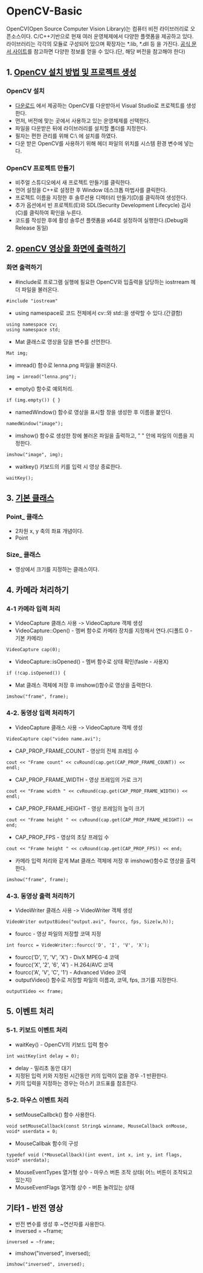 # OpenCV-Basic

OpenCV(Open Source Computer Vision Library)는 컴퓨터 비전 라이브러리로 오픈소스이다. 
C/C++기반으로 현재 여러 운영체제에서 다양한 플랫폼을 제공하고 있다.
라이브러리는 각각의 모듈로 구성되어 있으며 확장자는 \*.lib, \*.dll 등 을 가진다.
[공식 문서 사이트](https://docs.opencv.org/)를 참고하면 다양한 정보를 얻을 수 있다.(단, 해당 버전을 참고해야 한다)

## 1. [OpenCV 설치 방법 및 프로젝트 생성](https://codeomni.tistory.com/764)
### OpenCV 설치
* [다운로드](https://opencv.org/releases/) 에서 제공하는 OpenCV를 다운받아서 Visual Studio로 프로젝트를 생성한다.
* 먼저, 버전에 맞는 곳에서 사용하고 있는 운영체제를 선택한다.
* 파일을 다운받은 뒤에 라이브러리를 설치할 폴더를 지정한다.
* 필자는 편한 관리를 위해 C:\ 에 설치를 하였다.
* 다운 받은 OpenCV를 사용하기 위해 헤더 파일의 위치를 시스템 환경 변수에 넣는다.
### OpenCV 프로젝트 만들기
* 비주얼 스튜디오에서 새 프로젝트 만들기를 클릭한다.
* 언어 설정을 C++로 설정한 후 Window 데스크톱 마법사를 클릭한다.
* 프로젝트 이름을 지정한 후 솔루션용 디렉터리 만들기(D)를 클릭하여 생성한다.
* 추가 옵션에서 빈 프로젝트(E)와 SDL(Security Development Lifecycle) 검사(C)를 클릭하여 확인을 누른다.
* 코드를 작성한 후에 활성 솔루션 플랫폼을 x64로 설정하여 실행한다.(Debug와 Release 동일)

## 2. [openCV 영상을 화면에 출력하기](https://codeomni.tistory.com/798)
### 화면 출력하기
* #include로 프로그램 실행에 필요한 OpenCV와 입출력을 담당하는 iostrream 헤더 파일을 불러온다.
<pre><code>#include "iostream"
</code></pre>
* using namespace로 코드 전체에서 cv::와 std::을 생략할 수 있다.(간결함)
<pre><code>using namespace cv;
using namespace std;
</code></pre>
* Mat 클래스로 영상을 담을 변수를 선언한다.
<pre><code>Mat img;
</code></pre>
* imread() 함수로 lenna.png 파일을 불러온다.
<pre><code>img = imread("lenna.png");
</code></pre>
* empty() 함수로 예외처리.
<pre><code>if (img.empty()) { }
</code></pre>
* namedWindow() 함수로 영상을 표시할 창을 생성한 후 이름을 붙인다.
<pre><code>namedWindow("image");
</code></pre>
* imshow() 함수로 생성한 창에 불러온 파일을 출력하고, " " 안에 파일의 이름을 지정한다.
<pre><code>imshow("image", img);
</code></pre>
* waitkey() 키보드의 키를 입력 시 영상 종료한다. 
<pre><code>waitKey();
</code></pre>


## 3. [기본 클래스]()
### Point_ 클래스
* 2차원 x, y 축의 좌표 개념이다.
* Point 

### Size_ 클래스
* 영상에서 크기를 지정하는 클래스이다.


## 4. 카메라 처리하기
### 4-1 카메라 입력 처리
* VideoCapture 클래스 사용 -> VideoCapture 객체 생성
* VideoCapture::Open() - 멤버 함수로 카메라 장치를 지정해서 연다.(디폴트 0 - 기본 카메라)
<pre><code>VideoCapture cap(0);
</code></pre>
* VideoCapture::isOpened() - 멤버 함수로 상태 확인(fasle - 사용X)
<pre><code>if (!cap.isOpened()) {
</code></pre>
* Mat 클래스 객체에 저장 후 imshow()함수로 영상을 출력한다.
<pre><code>imshow("frame", frame);
</code></pre>

### 4-2. 동영상 입력 처리하기
* VideoCapture 클래스 사용 -> VideoCapture 객체 생성
<pre><code>VideoCapture cap("video name.avi");
</code></pre>
* CAP_PROP_FRAME_COUNT - 영상의 전체 프레임 수
<pre><code>cout << "Frame count" << cvRound(cap.get(CAP_PROP_FRAME_COUNT)) << endl;
</code></pre>
* CAP_PROP_FRAME_WIDTH - 영상 프레임의 가로 크기
<pre><code>cout << "Frame width " << cvRound(cap.get(CAP_PROP_FRAME_WIDTH)) << endl;
</code></pre>
* CAP_PROP_FRAME_HEIGHT - 영상 프레임의 높이 크기
<pre><code>cout << "Frame height " << cvRound(cap.get(CAP_PROP_FRAME_HEIGHT)) << end;
</code></pre>
* CAP_PROP_FPS - 영상의 초당 프레임 수
<pre><code>cout << "Frame height " << cvRound(cap.get(CAP_PROP_FPS)) << end;
</code></pre>
* 카메라 입력 처리와 같게 Mat 클래스 객체에 저장 후 imshow()함수로 영상을 출력한다.
<pre><code>imshow("frame", frame);
</code></pre>

### 4-3. 동영상 출력 처리하기
* VideoWriter 클래스 사용 -> VideoWriter 객체 생성
<pre><code>VideoWriter outputBideo("output.avi", fourcc, fps, Size(w,h));
</code></pre>
* fourcc - 영상 파일의 저장할 코덱 지정
<pre><code>int fourcc = VideoWriter::fourcc('D', 'I', 'V', 'X');
</code></pre>
  * fourcc('D', 'I', 'V', 'X') - DivX MPEG-4 코덱
  * fourcc('X', '2', '6', '4') - H.264/AVC 코덱
  * fourcc('A', 'V', 'C', '1') - Advanced Video 코덱
* outputVideo() 함수로 저장할 파일의 이름과, 코덱, fps, 크기를 지정한다.
<pre><code>outputVideo << frame;
</code></pre>

## 5. 이벤트 처리
### 5-1. 키보드 이벤트 처리
* waitKey() - OpenCV의 키보드 입력 함수
<pre><code>int waitKey(int delay = 0);
</code></pre>
* delay - 밀리초 동안 대기
* 지정된 입력 키와 지정된 시간동안 키의 입력이 없을 경우 -1 반환한다.
* 키의 입력을 지정하는 경우는 아스키 코드표를 참조한다.

### 5-2. 마우스 이벤트 처리
* setMouseCallbck() 함수 사용한다.
<pre><code>void setMouseCallback(const String& winname, MouseCallback onMouse, void* userdata = 0;
</code></pre>
* MouseCallbak 함수의 구성
<pre><code>typedef void (*MouseCallback)(int event, int x, int y, int flags, void* userdata);
</code></pre>
* MouseEventTypes 열거형 상수 - 마우스 버튼 조작 상태( 어느 버튼이 조작되고 있는지)
* MouseEventFlags 열거형 상수 - 버튼 눌려있는 상태

## 기타1 - 반전 영상
* 반전 변수를 생성 후 ~연산자를 사용한다.
* inversed = ~frame;
<pre><code>inversed = ~frame;
</code></pre>
* imshow("inversed", inversed);
<pre><code>imshow("inversed", inversed);
</code></pre>

